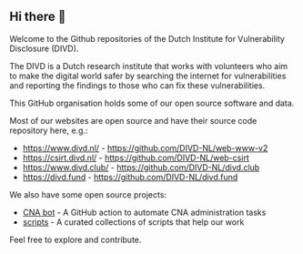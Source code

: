 ## Hi there 👋

Welcome to the Github repositories of the Dutch Institute for Vulnerability Disclosure (DIVD).

The DIVD is a Dutch research institute that works with volunteers who aim to make the digital world safer by searching the internet for vulnerabilities and reporting the findings to those who can fix these vulnerabilities.

This GitHub organisation holds some of our open source software and data.

Most of our websites are open source and have their source code repository here, e.g.:
* https://www.divd.nl/ - https://github.com/DIVD-NL/web-www-v2
* https://csirt.divd.nl/  - https://github.com/DIVD-NL/web-csirt
* https://www.divd.club/  - https://github.com/DIVD-NL/divd.club
* https://divd.fund - https://github.com/DIVD-NL/divd.fund

We also have some open source projects:
* [CNA bot](https://github.com/DIVD-NL/cna-bot) - A GitHub action to automate CNA administration tasks
* [scripts](https://github.com/DIVD-NL/scripts) - A curated collections of scripts that help our work

Feel free to explore and contribute.